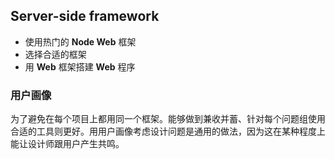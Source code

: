 ## Server-side framework

- 使用热门的 **Node Web** 框架
- 选择合适的框架
- 用 **Web** 框架搭建 **Web** 程序

### 用户画像

为了避免在每个项目上都用同一个框架。能够做到兼收并蓄、针对每个问题组使用合适的工具则更好。用用户画像考虑设计问题是通用的做法，因为这在某种程度上能让设计师跟用户产生共鸣。